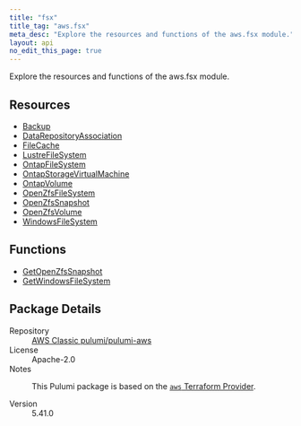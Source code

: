 ```yaml
---
title: "fsx"
title_tag: "aws.fsx"
meta_desc: "Explore the resources and functions of the aws.fsx module."
layout: api
no_edit_this_page: true
---
```


<!-- WARNING: this file was generated by Pulumi Docs Generator. -->
<!-- Do not edit by hand unless you're certain you know what you are doing! -->

Explore the resources and functions of the aws.fsx module.

<h2 id="resources">Resources</h2>
<ul class="api">
    <li><a href="backup/" title="Backup"><span class="api-symbol api-symbol--resource"></span>Backup</a></li>
    <li><a href="datarepositoryassociation/" title="DataRepositoryAssociation"><span class="api-symbol api-symbol--resource"></span>DataRepositoryAssociation</a></li>
    <li><a href="filecache/" title="FileCache"><span class="api-symbol api-symbol--resource"></span>FileCache</a></li>
    <li><a href="lustrefilesystem/" title="LustreFileSystem"><span class="api-symbol api-symbol--resource"></span>LustreFileSystem</a></li>
    <li><a href="ontapfilesystem/" title="OntapFileSystem"><span class="api-symbol api-symbol--resource"></span>OntapFileSystem</a></li>
    <li><a href="ontapstoragevirtualmachine/" title="OntapStorageVirtualMachine"><span class="api-symbol api-symbol--resource"></span>OntapStorageVirtualMachine</a></li>
    <li><a href="ontapvolume/" title="OntapVolume"><span class="api-symbol api-symbol--resource"></span>OntapVolume</a></li>
    <li><a href="openzfsfilesystem/" title="OpenZfsFileSystem"><span class="api-symbol api-symbol--resource"></span>OpenZfsFileSystem</a></li>
    <li><a href="openzfssnapshot/" title="OpenZfsSnapshot"><span class="api-symbol api-symbol--resource"></span>OpenZfsSnapshot</a></li>
    <li><a href="openzfsvolume/" title="OpenZfsVolume"><span class="api-symbol api-symbol--resource"></span>OpenZfsVolume</a></li>
    <li><a href="windowsfilesystem/" title="WindowsFileSystem"><span class="api-symbol api-symbol--resource"></span>WindowsFileSystem</a></li>
</ul>

<h2 id="functions">Functions</h2>
<ul class="api">
    <li><a href="getopenzfssnapshot/" title="GetOpenZfsSnapshot"><span class="api-symbol api-symbol--function"></span>GetOpenZfsSnapshot</a></li>
    <li><a href="getwindowsfilesystem/" title="GetWindowsFileSystem"><span class="api-symbol api-symbol--function"></span>GetWindowsFileSystem</a></li>
</ul>

<h2 id="package-details">Package Details</h2>
<dl class="package-details">
	<dt>Repository</dt>
	<dd><a href="https://github.com/pulumi/pulumi-aws">AWS Classic pulumi/pulumi-aws</a></dd>
	<dt>License</dt>
	<dd>Apache-2.0</dd>
	<dt>Notes</dt>
	<dd><p>This Pulumi package is based on the <a href="https://github.com/hashicorp/terraform-provider-aws"><code>aws</code> Terraform Provider</a>.</p>
</dd>
	<dt>Version</dt>
	<dd>5.41.0</dd>
</dl>

